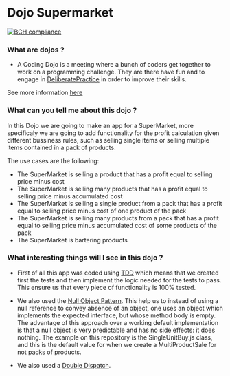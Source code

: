 # Dojo Supermarket

[![BCH compliance](https://bettercodehub.com/edge/badge/dhmachado/dojo_supermarket?branch=master)](https://bettercodehub.com/)

### What are dojos ?
- A Coding Dojo is a meeting where a bunch of coders get together to work on a programming challenge. They are there have fun and to engage in [DeliberatePractice](https://codingdojo.org/DeliberatePractice/) in order to improve their skills.

See more information [here](https://codingdojo.org/WhatIsCodingDojo/)

### What can you tell me about this dojo ?
In this Dojo we are going to make an app for a SuperMarket, more specificaly we are going to add functionality 
for the profit calculation given different bussiness rules, such as selling single items or selling multiple 
items contained in a pack of products.

The use cases are the following:
- The SuperMarket is selling a product that has a profit equal to selling price minus cost
- The SuperMarket is selling many products that has a profit equal to selling price minus accumulated cost
- The SuperMarket is selling a single product from a pack that has a profit equal to selling price minus cost of one product of the pack
- The SuperMarket is selling many products from a pack that has a profit equal to selling price minus accumulated cost of some products of the pack
- The SuperMarket is bartering products

### What interesting things will I see in this dojo ?
- First of all this app was coded using [TDD](https://en.wikipedia.org/wiki/Test-driven_development) which means that we created first the tests and then implement the logic needed for the tests to pass. This ensure us that every piece of functionality is 100% tested.

- We also used the [Null Object Pattern](https://en.wikipedia.org/wiki/Null_object_pattern). 
This help us to instead of using a null reference to convey absence of an object, one uses an object which implements the expected interface, but whose method body is empty. The advantage of this approach over a working default implementation is that a null object is very predictable and has no side effects: it does nothing. 
The example on this repository is the SingleUnitBuy.js class, and this is the default value for when we create a MultiProductSale for not packs of products.

- We also used a [Double Dispatch](https://en.wikipedia.org/wiki/Double_dispatch).

